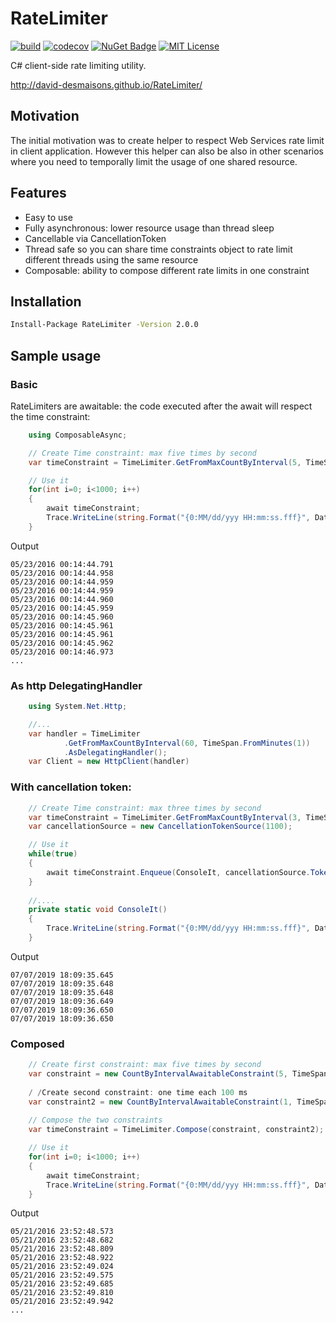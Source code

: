 # RateLimiter

[![build](https://img.shields.io/appveyor/ci/David-Desmaisons/RateLimiter.svg)](https://ci.appveyor.com/project/David-Desmaisons/RateLimiter)
[![codecov](https://codecov.io/gh/David-Desmaisons/RateLimiter/branch/master/graph/badge.svg)](https://codecov.io/gh/David-Desmaisons/RateLimiter)
[![NuGet Badge](https://buildstats.info/nuget/RateLimiter)](https://www.nuget.org/packages/RateLimiter/)
[![MIT License](https://img.shields.io/github/license/David-Desmaisons/RateLimiter.svg)](https://github.com/David-Desmaisons/RateLimiter/blob/master/LICENSE)

C# client-side rate limiting utility.

http://david-desmaisons.github.io/RateLimiter/

## Motivation
The initial motivation was to create helper to respect Web Services rate limit in client application.
However this helper can also be also in other scenarios where you need to temporally limit the usage of one shared resource.

## Features
* Easy to use
* Fully asynchronous: lower resource usage than thread sleep
* Cancellable via CancellationToken
* Thread safe so you can share time constraints object to rate limit different threads using the same resource
* Composable: ability to compose different rate limits in one constraint

## Installation
```bash
Install-Package RateLimiter -Version 2.0.0
```

## Sample usage

### Basic

RateLimiters are awaitable: the code executed after the await will respect the time constraint:


```C#
    using ComposableAsync;

    // Create Time constraint: max five times by second
    var timeConstraint = TimeLimiter.GetFromMaxCountByInterval(5, TimeSpan.FromSeconds(1));

    // Use it
    for(int i=0; i<1000; i++)
    {
        await timeConstraint;
        Trace.WriteLine(string.Format("{0:MM/dd/yyy HH:mm:ss.fff}", DateTime.Now));
    }
```

Output
```
05/23/2016 00:14:44.791
05/23/2016 00:14:44.958
05/23/2016 00:14:44.959
05/23/2016 00:14:44.959
05/23/2016 00:14:44.960
05/23/2016 00:14:45.959
05/23/2016 00:14:45.960
05/23/2016 00:14:45.961
05/23/2016 00:14:45.961
05/23/2016 00:14:45.962
05/23/2016 00:14:46.973
...
```

### As http DelegatingHandler

```C#
    using System.Net.Http;

    //...
    var handler = TimeLimiter
            .GetFromMaxCountByInterval(60, TimeSpan.FromMinutes(1))
            .AsDelegatingHandler();
    var Client = new HttpClient(handler)
```

### With cancellation token:

```C#
    // Create Time constraint: max three times by second
    var timeConstraint = TimeLimiter.GetFromMaxCountByInterval(3, TimeSpan.FromSeconds(1));
    var cancellationSource = new CancellationTokenSource(1100);

    // Use it
    while(true)
    {
        await timeConstraint.Enqueue(ConsoleIt, cancellationSource.Token);
    }
    
    //....
    private static void ConsoleIt()
    {
        Trace.WriteLine(string.Format("{0:MM/dd/yyy HH:mm:ss.fff}", DateTime.Now));
    }

```

Output
```
07/07/2019 18:09:35.645
07/07/2019 18:09:35.648
07/07/2019 18:09:35.648
07/07/2019 18:09:36.649
07/07/2019 18:09:36.650
07/07/2019 18:09:36.650
```


### Composed

```C#
    // Create first constraint: max five times by second
    var constraint = new CountByIntervalAwaitableConstraint(5, TimeSpan.FromSeconds(1));
    
    / /Create second constraint: one time each 100 ms
    var constraint2 = new CountByIntervalAwaitableConstraint(1, TimeSpan.FromMilliseconds(100));
    
    // Compose the two constraints
    var timeConstraint = TimeLimiter.Compose(constraint, constraint2);

    // Use it
    for(int i=0; i<1000; i++)
    {
        await timeConstraint;
        Trace.WriteLine(string.Format("{0:MM/dd/yyy HH:mm:ss.fff}", DateTime.Now));
    }       
```

Output
```
05/21/2016 23:52:48.573
05/21/2016 23:52:48.682
05/21/2016 23:52:48.809
05/21/2016 23:52:48.922
05/21/2016 23:52:49.024
05/21/2016 23:52:49.575
05/21/2016 23:52:49.685
05/21/2016 23:52:49.810
05/21/2016 23:52:49.942
...
```
